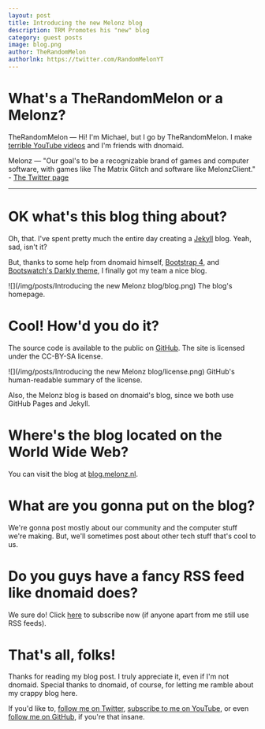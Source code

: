 ```yaml
---
layout: post
title: Introducing the new Melonz blog
description: TRM Promotes his "new" blog
category: guest posts
image: blog.png
author: TheRandomMelon
authorlnk: https://twitter.com/RandomMelonYT
---
```


# What's a TheRandomMelon or a Melonz?
TheRandomMelon — Hi! I'm Michael, but I go by TheRandomMelon. I make [terrible YouTube videos](https://www.youtube.com/TheRandomMelon) and I'm friends with dnomaid.


Melonz — "Our goal's to be a recognizable brand of games and computer software, with games like The Matrix Glitch and software like MelonzClient." - [The Twitter page](https://twitter.com/melonzinc)

---

# OK what's this blog thing about?
Oh, that. I've spent pretty much the entire day creating a [Jekyll](https://jekyllrb.com) blog. Yeah, sad, isn't it?


But, thanks to some help from dnomaid himself, [Bootstrap 4](https://v4-alpha.getbootstrap.com), and [Bootswatch's Darkly theme](https://bootswatch.com/4-alpha/darkly/), I finally got my team a nice blog.


![](/img/posts/Introducing the new Melonz blog/blog.png)
<span class="image-caption">The blog's homepage.</span>

# Cool! How'd you do it?
The source code is available to the public on [GitHub](https://github.com/Melonz/melonz.github.io). The site is licensed under the CC-BY-SA license.


![](/img/posts/Introducing the new Melonz blog/license.png)
<span class="image-caption">GitHub's human-readable summary of the license.</span>


Also, the Melonz blog is based on dnomaid's blog, since we both use GitHub Pages and Jekyll.

# Where's the blog located on the World Wide Web?
You can visit the blog at [blog.melonz.nl](https://blog.melonz.nl).

# What are you gonna put on the blog?
We're gonna post mostly about our community and the computer stuff we're making. But, we'll sometimes post about other tech stuff that's cool to us.

# Do you guys have a fancy RSS feed like dnomaid does?
We sure do! Click [here](https://blog.melonz.nl/feed.xml) to subscribe now (if anyone apart from me still use RSS feeds).

# That's all, folks!
Thanks for reading my blog post. I truly appreciate it, even if I'm not dnomaid. Special thanks to dnomaid, of course, for letting me ramble about my crappy blog here.


If you'd like to, [follow me on Twitter](https://twitter.com/RandomMelonYT), [subscribe to me on YouTube](https://www.youtube.com/TheRandomMelon), or even [follow me on GitHub](https://github.com/TheRandomMelon), if you're that insane.

